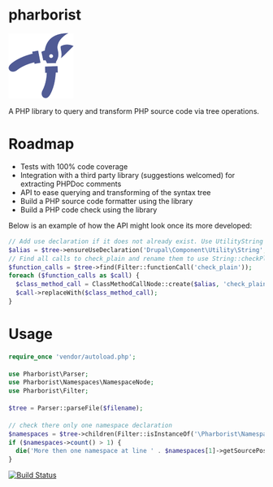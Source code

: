 pharborist
==========

![Pharborist logo](./docs/logo_128px.png "Pharborist logo")

A PHP library to query and transform PHP source code via tree operations.

# Roadmap
* Tests with 100% code coverage
* Integration with a third party library (suggestions welcomed) for extracting PHPDoc comments
* API to ease querying and transforming of the syntax tree
* Build a PHP source code formatter using the library
* Build a PHP code check using the library

Below is an example of how the API might look once its more developed:

```php
// Add use declaration if it does not already exist. Use UtilityString alias if conflict
$alias = $tree->ensureUseDeclaration('Drupal\Component\Utility\String', 'UtilityString');
// Find all calls to check_plain and rename them to use String::checkPlain
$function_calls = $tree->find(Filter::functionCall('check_plain'));
foreach ($function_calls as $call) {
  $class_method_call = ClassMethodCallNode::create($alias, 'check_plain', $call->getArgumentList());
  $call->replaceWith($class_method_call);
}
```

# Usage
```php
require_once 'vendor/autoload.php';

use Pharborist\Parser;
use Pharborist\Namespaces\NamespaceNode;
use Pharborist\Filter;

$tree = Parser::parseFile($filename);

// check there only one namespace declaration
$namespaces = $tree->children(Filter::isInstanceOf('\Pharborist\Namespaces\NamespaceNode'));
if ($namespaces->count() > 1) {
  die('More then one namespace at line ' . $namespaces[1]->getSourcePosition()->getLineNumber() . PHP_EOL);
}
```
[![Build Status](https://travis-ci.org/grom358/pharborist.png?branch=master)](https://travis-ci.org/grom358/pharborist)

